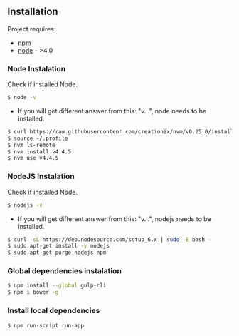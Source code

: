 ## Installation

Project requires:

* [npm](https://www.digitalocean.com/community/tutorials/how-to-install-node-js-on-ubuntu-16-04)
* [node](https://nodejs.org/uk/download/package-manager/) - >4.0

### Node Instalation

Check if installed Node.

```sh
$ node -v
```
 - If you will get different answer from this: "v...", node needs to be installed.

```sh
$ curl https://raw.githubusercontent.com/creationix/nvm/v0.25.0/install.sh | bash
$ source ~/.profile
$ nvm ls-remote
$ nvm install v4.4.5
$ nvm use v4.4.5
```

### NodeJS Instalation

Check if installed Node.

```sh
$ nodejs -v
```
 - If you will get different answer from this: "v...", nodejs needs to be installed.

```sh
$ curl -sL https://deb.nodesource.com/setup_6.x | sudo -E bash -
$ sudo apt-get install -y nodejs
$ sudo apt-get purge nodejs npm
```

### Global dependencies instalation


```sh
$ npm install --global gulp-cli
$ npm i bower -g
```

### Install local dependencies

```sh
$ npm run-script run-app
```
